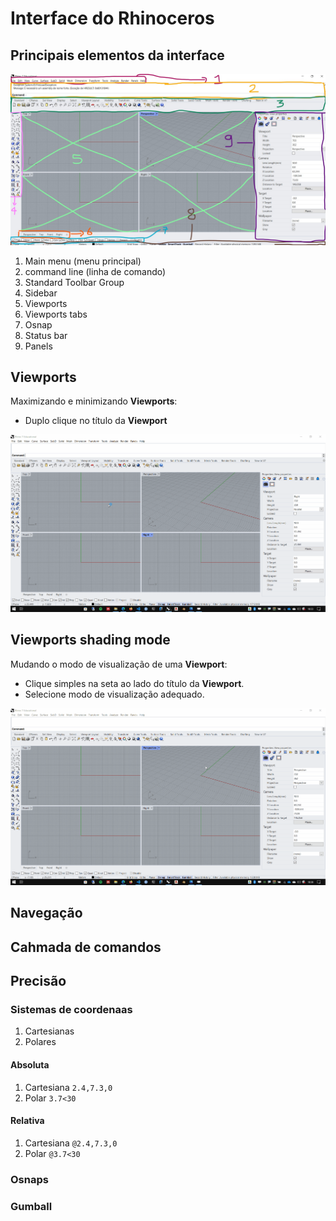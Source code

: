 # Interface do Rhinoceros


## Principais elementos da interface

![interface](./interface.jpg)

1. Main menu (menu principal)
2. command line (linha de comando)
3. Standard Toolbar Group
4. Sidebar
5. Viewports
6. Viewports tabs
7. Osnap
8. Status bar
9. Panels

## Viewports

Maximizando e minimizando **Viewports**:

- Duplo clique no título da **Viewport**

![img](./rhino_vports.gif)


## Viewports shading mode

Mudando o modo de visualização de uma **Viewport**:

- Clique simples na seta ao lado do título da **Viewport**.
- Selecione modo de visualização adequado.

![img](./rhino_shading_mode.gif)

## Navegação

## Cahmada de comandos

## Precisão

### Sistemas de coordenaas

1. Cartesianas
2. Polares

#### Absoluta


1. Cartesiana
    ``` 2.4,7.3,0 ```
2. Polar
    ``` 3.7<30 ```

#### Relativa

1. Cartesiana
    ``` @2.4,7.3,0 ```
2. Polar
    ``` @3.7<30 ```

### Osnaps


### Gumball